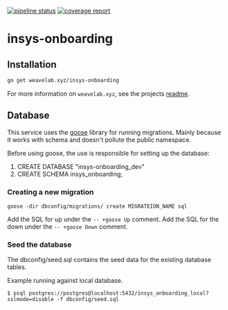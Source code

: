 [![pipeline status](https://gitlab.getweave.com/weave-lab/internal/insys-onboarding/badges/master/pipeline.svg)](https://gitlab.getweave.com/weave-lab/internal/insys-onboarding/commits/master)
[![coverage report](https://gitlab.getweave.com/weave-lab/management/insys-onboarding/badges/master/coverage.svg)](https://gitlab.getweave.com/weave-lab/internal/insys-onboarding/commits/master)

# insys-onboarding

## Installation
```bash
go get weavelab.xyz/insys-onboarding
```

For more information on `weavelab.xyz`, see the projects [readme](https://gitlab.getweave.com/weave-lab/ops/xyz/blob/master/README.md).


## Database
This service uses the [goose](https://github.com/pressly/goose) library for running migrations. Mainly because it works with schema and doesn't pollute the public namespace.

Before using goose, the use is responsible for setting up the database:
  1. CREATE DATABASE "insys-onboarding_dev"
  2. CREATE SCHEMA insys_onboarding;

### Creating a new migration

  ```
  goose -dir dbconfig/migrations/ create MIGRATEION_NAME sql
  ```

  Add the SQL for up under the `-- +goose Up` comment. Add the SQL for the down under the `-- +goose Down` comment.

### Seed the database
  The dbconfig/seed.sql contains the seed data for the existing database tables.

  Example running against local database.
  ```
  $ psql postgres://postgres@localhost:5432/insys_onboarding_local?sslmode=disable -f dbconfig/seed.sql
  ```
